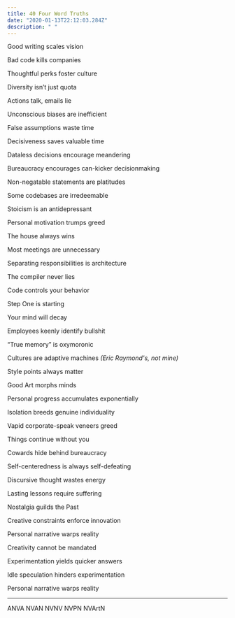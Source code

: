```yaml
---
title: 40 Four Word Truths
date: "2020-01-13T22:12:03.284Z"
description: " "
---
```


Good writing scales vision

Bad code kills companies

Thoughtful perks foster culture

Diversity isn’t just quota

Actions talk, emails lie

Unconscious biases are inefficient

False assumptions waste time

Decisiveness saves valuable time

Dataless decisions encourage meandering

Bureaucracy encourages can-kicker decisionmaking

Non-negatable statements are platitudes

Some codebases are irredeemable

Stoicism is an antidepressant

Personal motivation trumps greed

The house always wins

Most meetings are unnecessary

Separating responsibilities is architecture

The compiler never lies

Code controls your behavior

Step One is starting

Your mind will decay

Employees keenly identify bullshit

“True memory” is oxymoronic

Cultures are adaptive machines <i>(Eric Raymond's, not mine)</i>

Style points always matter

Good Art morphs minds

Personal progress accumulates exponentially

Isolation breeds genuine individuality

Vapid corporate-speak veneers greed

Things continue without you

Cowards hide behind bureaucracy

Self-centeredness is always self-defeating

Discursive thought wastes energy

Lasting lessons require suffering

Nostalgia guilds the Past

Creative constraints enforce innovation

Personal narrative warps reality

Creativity cannot be mandated

Experimentation yields quicker answers

Idle speculation hinders experimentation

Personal narrative warps reality

---

ANVA
NVAN
NVNV
NVPN
NVArtN
